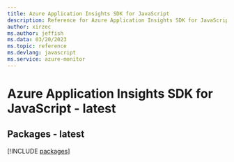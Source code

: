 ```yaml
---
title: Azure Application Insights SDK for JavaScript
description: Reference for Azure Application Insights SDK for JavaScript
author: xirzec
ms.author: jeffish
ms.data: 03/20/2023
ms.topic: reference
ms.devlang: javascript
ms.service: azure-monitor
---
```

# Azure Application Insights SDK for JavaScript - latest
## Packages - latest
[!INCLUDE [packages](application-insights-index.md)]